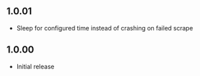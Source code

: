 ## 1.0.01

- Sleep for configured time instead of crashing on failed scrape

## 1.0.00

- Initial release
